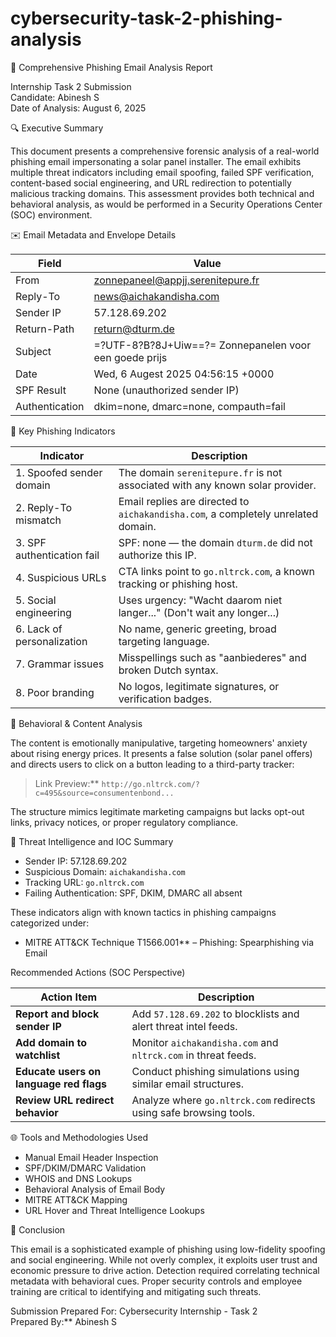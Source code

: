 # cybersecurity-task-2-phishing-analysis

📧 Comprehensive Phishing Email Analysis Report

Internship Task 2 Submission  
Candidate: Abinesh S   
Date of Analysis: August 6, 2025  

🔍 Executive Summary

This document presents a comprehensive forensic analysis of a real-world phishing email impersonating a solar panel installer. The email exhibits multiple threat indicators including email spoofing, failed SPF verification, content-based social engineering, and URL redirection to potentially malicious tracking domains. This assessment provides both technical and behavioral analysis, as would be performed in a Security Operations Center (SOC) environment.


✉️ Email Metadata and Envelope Details

| Field               | Value                                                                 |
|--------------------|------------------------------------------------------------------------|
| From           | zonnepaneel@appjj.serenitepure.fr                                     |
| Reply-To       | news@aichakandisha.com                                                |
| Sender IP      | 57.128.69.202                                                         |
| Return-Path    | return@dturm.de                                                       |
| Subject        | =?UTF-8?B?8J+Uiw==?= Zonnepanelen voor een goede prijs                |
| Date           | Wed, 6 Augest 2025 04:56:15 +0000                                     |
| SPF Result     | None (unauthorized sender IP)                                         |
| Authentication | dkim=none, dmarc=none, compauth=fail                                  |


 🔎 Key Phishing Indicators

| Indicator                     | Description                                                                 |
|-------------------------------|-----------------------------------------------------------------------------|
| 1. Spoofed sender domain  | The domain `serenitepure.fr` is not associated with any known solar provider.   |
| 2. Reply-To mismatch    | Email replies are directed to `aichakandisha.com`, a completely unrelated domain. |
| 3. SPF authentication fail| SPF: none — the domain `dturm.de` did not authorize this IP.                    |
| 4. Suspicious URLs        | CTA links point to `go.nltrck.com`, a known tracking or phishing host.          |
| 5. Social engineering     | Uses urgency: "Wacht daarom niet langer..." (Don't wait any longer...)          |
| 6. Lack of personalization | No name, generic greeting, broad targeting language.                           |
| 7. Grammar issues         | Misspellings such as "aanbiederes" and broken Dutch syntax.                     |
| 8. Poor branding          | No logos, legitimate signatures, or verification badges.                        |



🧠 Behavioral & Content Analysis

The content is emotionally manipulative, targeting homeowners' anxiety about rising energy prices. It presents a false solution (solar panel offers) and directs users to click on a button leading to a third-party tracker:

> Link Preview:** `http://go.nltrck.com/?c=495&source=consumentenbond...`

The structure mimics legitimate marketing campaigns but lacks opt-out links, privacy notices, or proper regulatory compliance.


🧰 Threat Intelligence and IOC Summary

- Sender IP: 57.128.69.202  
- Suspicious Domain: `aichakandisha.com`  
- Tracking URL: `go.nltrck.com`  
- Failing Authentication: SPF, DKIM, DMARC all absent  

These indicators align with known tactics in phishing campaigns categorized under:  
- MITRE ATT&CK Technique T1566.001** – Phishing: Spearphishing via Email


Recommended Actions (SOC Perspective)

| Action Item                                 | Description                                                    |
|---------------------------------------------|--------------------------------------------------------------- |
| **Report and block sender IP**              | Add `57.128.69.202` to blocklists and alert threat intel feeds.|
| **Add domain to watchlist**                 | Monitor `aichakandisha.com` and `nltrck.com` in threat feeds.  |
| **Educate users on language red flags**     | Conduct phishing simulations using similar email structures.   |
| **Review URL redirect behavior**            | Analyze where `go.nltrck.com` redirects using safe browsing tools. |



🌐 Tools and Methodologies Used

- Manual Email Header Inspection  
- SPF/DKIM/DMARC Validation  
- WHOIS and DNS Lookups  
- Behavioral Analysis of Email Body  
- MITRE ATT&CK Mapping  
- URL Hover and Threat Intelligence Lookups  



📘 Conclusion

This email is a sophisticated example of phishing using low-fidelity spoofing and social engineering. While not overly complex, it exploits user trust and economic pressure to drive action. Detection required correlating technical metadata with behavioral cues. Proper security controls and employee training are critical to identifying and mitigating such threats.

Submission Prepared For: Cybersecurity Internship - Task 2  
Prepared By:** Abinesh S 
